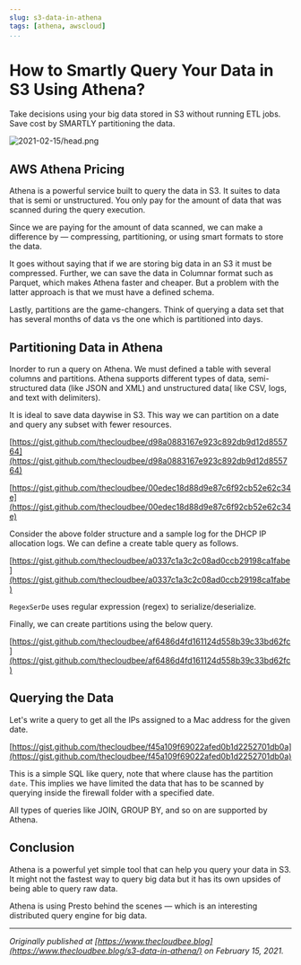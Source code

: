 ```yaml
---
slug: s3-data-in-athena
tags: [athena, awscloud]
...
```


# How to Smartly Query Your Data in S3 Using Athena?

Take decisions using your big data stored in S3 without running ETL jobs. Save cost by SMARTLY partitioning the data.

![2021-02-15/head.png](https://www.thecloudbee.blog/assets/images/2021-02-15/head.png)

## AWS Athena Pricing

Athena is a powerful service built to query the data in S3. It suites to data that is semi or unstructured. You only pay for the amount of data that was scanned during the query execution.

Since we are paying for the amount of data scanned, we can make a difference by — compressing, partitioning, or using smart formats to store the data.

It goes without saying that if we are storing big data in an S3 it must be compressed. Further, we can save the data in Columnar format such as Parquet, which makes Athena faster and cheaper. But a problem with the latter approach is that we must have a defined schema.

Lastly, partitions are the game-changers. Think of querying a data set that has several months of data vs the one which is partitioned into days.

## Partitioning Data in Athena

Inorder to run a query on Athena. We must defined a table with several columns and partitions. Athena supports different types of data, semi-structured data (like JSON and XML) and unstructured data( like CSV, logs, and text with delimiters).

It is ideal to save data daywise in S3. This way we can partition on a date and query any subset with fewer resources.

[https://gist.github.com/thecloudbee/d98a0883167e923c892db9d12d855764](https://gist.github.com/thecloudbee/d98a0883167e923c892db9d12d855764)

[https://gist.github.com/thecloudbee/00edec18d88d9e87c6f92cb52e62c34e](https://gist.github.com/thecloudbee/00edec18d88d9e87c6f92cb52e62c34e)

Consider the above folder structure and a sample log for the DHCP IP allocation logs. We can define a create table query as follows.

[https://gist.github.com/thecloudbee/a0337c1a3c2c08ad0ccb29198ca1fabe](https://gist.github.com/thecloudbee/a0337c1a3c2c08ad0ccb29198ca1fabe)

`RegexSerDe` uses regular expression (regex) to serialize/deserialize.

Finally, we can create partitions using the below query.

[https://gist.github.com/thecloudbee/af6486d4fd161124d558b39c33bd62fc](https://gist.github.com/thecloudbee/af6486d4fd161124d558b39c33bd62fc)

## Querying the Data

Let's write a query to get all the IPs assigned to a Mac address for the given date.

[https://gist.github.com/thecloudbee/f45a109f69022afed0b1d2252701db0a](https://gist.github.com/thecloudbee/f45a109f69022afed0b1d2252701db0a)

This is a simple SQL like query, note that where clause has the partition `date`. This implies we have limited the data that has to be scanned by querying inside the firewall folder with a specified date. 

All types of queries like JOIN, GROUP BY, and so on are supported by Athena.

## Conclusion

Athena is a powerful yet simple tool that can help you query your data in S3. It might not the fastest way to query big data but it has its own upsides of being able to query raw data.

Athena is using Presto behind the scenes — which is an interesting distributed query engine for big data.

---

*Originally published at [https://www.thecloudbee.blog](https://www.thecloudbee.blog/s3-data-in-athena/) on February 15, 2021.*
